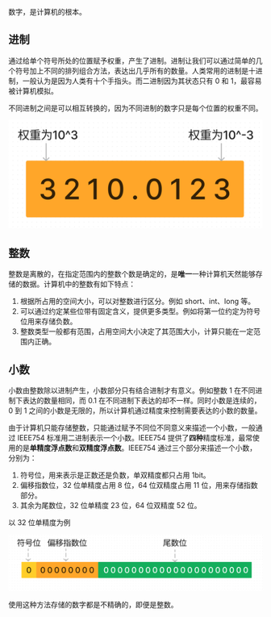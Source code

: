 数字，是计算机的根本。

## 进制

通过给单个符号所处的位置赋予权重，产生了进制。进制让我们可以通过简单的几个符号加上不同的排列组合方法，表达出几乎所有的数量。人类常用的进制是十进制，一般认为是因为人类有十个手指头。而二进制因为其状态只有 0 和 1，最容易被计算机模拟。

不同进制之间是可以相互转换的，因为不同进制的数字只是每个位置的权重不同。

![ten](./ten.png)

## 整数

整数是离散的，在指定范围内的整数个数是确定的，是**唯一**一种计算机天然能够存储的数据。计算机中的整数有如下特点：

1. 根据所占用的空间大小，可以对整数进行区分。例如 short、int、long 等。
2. 可以通过约定某些位带有固定含义，提供更多类型。例如将第一位约定为符号位用来存储负数。
3. 整数类型一般都有范围，占用空间大小决定了其范围大小，计算只能在一定范围内正确。

## 小数

小数由整数除以进制产生，小数部分只有结合进制才有意义。例如整数 1 在不同进制下表达的数量相同，而 0.1 在不同进制下表达的却不一样。同时小数是连续的，0 到 1 之间的小数是无限的，所以计算机通过精度来控制需要表达的小数的数量。

由于计算机只能存储整数，只能通过赋予不同位不同意义来描述一个小数，一般通过 IEEE754 标准用二进制表示一个小数。IEEE754 提供了**四种**精度标准，最常使用的是**单精度浮点数**和**双精度浮点数**。IEEE754 通过三个部分来描述一个小数，分别为：

1. 符号位，用来表示是正数还是负数，单双精度都只占用 1bit。
2. 偏移指数位，32 位单精度占用 8 位，64 位双精度占用 11 位，用来存储指数部分。
3. 其余为尾数位，32 位单精度 23 位，64 位双精度 52 位。

以 32 位单精度为例

![float](./float.png)

使用这种方法存储的数字都是不精确的，即便是整数。
